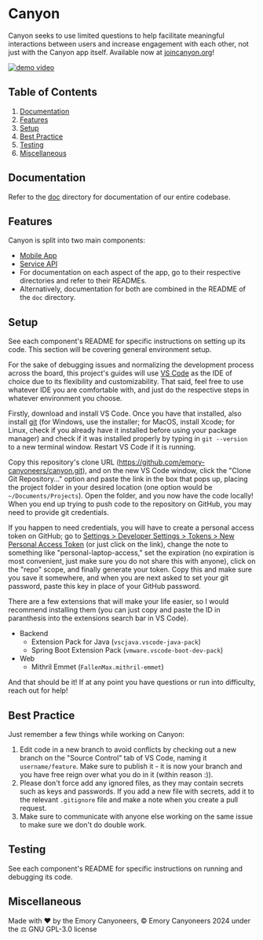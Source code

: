 # Canyon

Canyon seeks to use limited questions to help facilitate meaningful interactions between users and increase engagement with each other, not just with the Canyon app itself. Available now at [joincanyon.org](http://joincanyon.org)!

[![demo video](https://i.ytimg.com/an_webp/4SIHTw-OaV0/mqdefault_6s.webp?du=3000&sqp=CNjbxrEG&rs=AOn4CLA_Xjy8UEXfIC3DlbefLar7cpFYWQ)](https://www.youtube.com/watch?v=wN6ddzEGkuk)

## Table of Contents

1. [Documentation](#documentation)
2. [Features](#features)
3. [Setup](#setup)
4. [Best Practice](#best-practice)
5. [Testing](#testing)
6. [Miscellaneous](#miscellaneous)

## Documentation

Refer to the [doc](https://github.com/emory-canyoneers/canyon/tree/main/doc) directory for documentation of our entire codebase.

## Features

Canyon is split into two main components:

- [Mobile App](https://github.com/emory-canyoneers/canyon/tree/main/frontend)
- [Service API](https://github.com/emory-canyoneers/canyon/tree/main/backend)
- For documentation on each aspect of the app, go to their respective directories and refer to their READMEs.
- Alternatively, documentation for both are combined in the README of the `doc` directory.

## Setup

See each component's README for specific instructions on setting up its code. This section will be covering general environment setup.

For the sake of debugging issues and normalizing the development process across the board, this project's guides will use [VS Code](https://code.visualstudio.com/) as the IDE of choice due to its flexibility and customizability. That said, feel free to use whatever IDE you are comfortable with, and just do the respective steps in whatever environment you choose.

Firstly, download and install VS Code. Once you have that installed, also install [git](https://git-scm.com/downloads) (for Windows, use the installer; for MacOS, install Xcode; for Linux, check if you already have it installed before using your package manager) and check if it was installed properly by typing in `git --version` to a new terminal window. Restart VS Code if it is running.

Copy this repository's clone URL (https://github.com/emory-canyoneers/canyon.git), and on the new VS Code window, click the "Clone Git Repository..." option and paste the link in the box that pops up, placing the project folder in your desired location (one option would be `~/Documents/Projects`). Open the folder, and you now have the code locally! When you end up trying to push code to the repository on GitHub, you may need to provide git credentials.

If you happen to need credentials, you will have to create a personal access token on GitHub; go to [Settings > Developer Settings > Tokens > New Personal Access Token](https://github.com/settings/tokens/new) (or just click on the link), change the note to something like "personal-laptop-access," set the expiration (no expiration is most convenient, just make sure you do not share this with anyone), click on the "repo" scope, and finally generate your token. Copy this and make sure you save it somewhere, and when you are next asked to set your git password, paste this key in place of your GitHub password.

There are a few extensions that will make your life easier, so I would recommend installing them (you can just copy and paste the ID in paranthesis into the extensions search bar in VS Code).

- Backend
  - Extension Pack for Java (`vscjava.vscode-java-pack`)
  - Spring Boot Extension Pack (`vmware.vscode-boot-dev-pack`)
- Web
  - Mithril Emmet (`FallenMax.mithril-emmet`)

And that should be it! If at any point you have questions or run into difficulty, reach out for help!

## Best Practice

Just remember a few things while working on Canyon:

1. Edit code in a new branch to avoid conflicts by checking out a new branch on the "Source Control" tab of VS Code, naming it `username/feature`. Make sure to publish it - it is now your branch and you have free reign over what you do in it (within reason :)).
2. Please don't force add any ignored files, as they may contain secrets such as keys and passwords. If you add a new file with secrets, add it to the relevant `.gitignore` file and make a note when you create a pull request.
3. Make sure to communicate with anyone else working on the same issue to make sure we don't do double work.

## Testing

See each component's README for specific instructions on running and debugging its code.

## Miscellaneous

Made with ❤️ by the Emory Canyoneers, ©️ Emory Canyoneers 2024 under the ⚖️ GNU GPL-3.0 license
